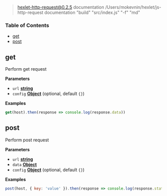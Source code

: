 
> hexlet-http-request@0.2.5 documentation /Users/mokevnin/hexlet/js-http-request
> documentation "build" "src/index.js" "-f" "md"

<!-- Generated by documentation.js. Update this documentation by updating the source code. -->

### Table of Contents

-   [get][1]
-   [post][2]

## get

Perform get request

**Parameters**

-   `url` **[string][3]** 
-   `config` **[Object][4]**  (optional, default `{}`)

**Examples**

```javascript
get(host).then(response => console.log(response.data))
```

## post

Perform post request

**Parameters**

-   `url` **[string][3]** 
-   `data` **[Object][4]** 
-   `config` **[Object][4]**  (optional, default `{}`)

**Examples**

```javascript
post(host, { key: 'value' }).then(response => console.log(response.status))
```

[1]: #get

[2]: #post

[3]: https://developer.mozilla.org/docs/Web/JavaScript/Reference/Global_Objects/String

[4]: https://developer.mozilla.org/docs/Web/JavaScript/Reference/Global_Objects/Object
